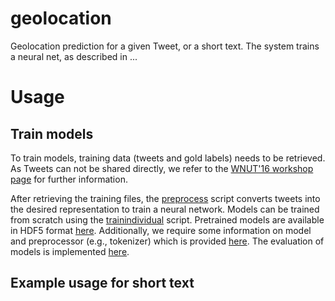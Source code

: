# geolocation
Geolocation prediction for a given Tweet, or a short text. The system trains a neural net, as described in ...

# Usage


## Train models
To train models, training data (tweets and gold labels) needs to be retrieved. As Tweets can not be shared directly, we refer to the [WNUT'16 workshop page](http://noisy-text.github.io/2016/geo-shared-task.html) for further information.

After retrieving the training files, the [preprocess](https://github.com/Erechtheus/geolocation/blob/master/Preprocess.py) script converts tweets into the desired representation to train a neural network. Models can be trained from scratch using the [trainindividual](https://github.com/Erechtheus/geolocation/blob/master/TrainIndividualModels.py) script. Pretrained models are available in HDF5 format [here](https://drive.google.com/file/d/0B9uTfq0OyHAseWU1Z3pGYjdELTg/view?usp=sharing). Additionally, we require some information on model and preprocessor (e.g., tokenizer) which is provided [here](). The evaluation of models is implemented [here](https://github.com/Erechtheus/geolocation/blob/master/EvaluateTweet.py).

## Example usage for short text

